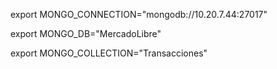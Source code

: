 export MONGO_CONNECTION="mongodb://10.20.7.44:27017"

export MONGO_DB="MercadoLibre"

export MONGO_COLLECTION="Transacciones"